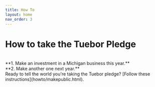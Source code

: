```yaml
---
title: How To
layout: home
nav_order: 3
---
```


# How to take the Tuebor Pledge

<br/> 
**1. Make an investment in a Michigan business this year.** <br/>
**2. Make another one next year.**

<br/> 
Ready to tell the world you're taking the Tuebor pledge? [Follow these instructions](howto/makepublic.html).
